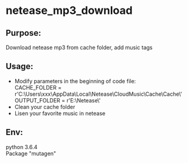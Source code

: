 # netease_mp3_download<br>
## Purpose:<br>
Download netease mp3 from cache folder, add music tags<br>
## Usage: <br>
* Modify parameters in the beginning of code file:<br>
CACHE_FOLDER = r'C:\Users\xxx\AppData\Local\Netease\CloudMusic\Cache\Cache\\'<br>
OUTPUT_FOLDER = r'E:\Netease\\'<br>
* Clean your cache folder<br>
* Lisen your favorite music in netease<br>
## Env:<br>
python 3.6.4<br>
Package "mutagen"<br>
